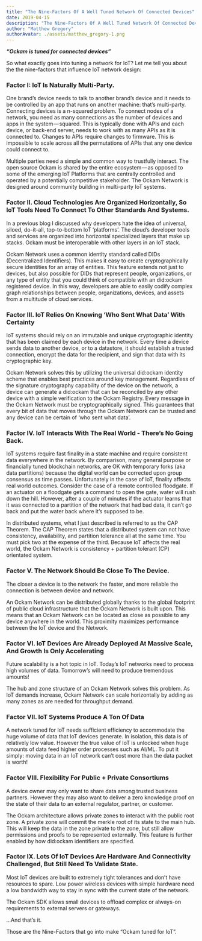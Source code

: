 ```yaml
---
title: "The Nine-Factors Of A Well Tuned Network Of Connected Devices"
date: 2019-04-15
description: "The Nine-Factors Of A Well Tuned Network Of Connected Devices"
author: "Matthew Gregory"
authorAvatar: ./assets/matthew_gregory-1.png
---
```

***“Ockam is tuned for connected devices”***

So what exactly goes into tuning a network for IoT? Let me tell you about the the nine-factors that influence IoT network design:

### Factor I: IoT Is Naturally Multi-Party.

One brand’s device needs to talk to another brand’s device and it needs to be controlled by an app that runs on another machine: that’s multi-party. Connecting devices is a n-squared problem. To connect nodes of a network, you need as many connections as the number of devices and apps in the system — squared. This is typically done with APIs and each device, or back-end server, needs to work with as many APIs as it is connected to. Changes to APIs require changes to firmware. This is impossible to scale across all the permutations of APIs that any one device could connect to.

Multiple parties need a simple and common way to trustfully interact. The open source Ockam is shared by the entire ecosystem — as opposed to some of the emerging IoT Platforms that are centrally controlled and operated by a potentially competitive stakeholder. The Ockam Network is designed around community building in multi-party IoT systems.

### Factor II. Cloud Technologies Are Organized Horizontally, So IoT Tools Need To Connect To Other Standards And Systems.

In a previous blog I discussed why developers hate the idea of universal, siloed, do-it-all, top-to-bottom IoT ‘platforms’. The cloud’s developer tools and services are organized into horizontal specialized layers that make up stacks. Ockam must be interoperable with other layers in an IoT stack.

Ockam Network uses a common identity standard called DIDs (Decentralized Identifiers). This makes it easy to create cryptographically secure identities for an array of entities. This feature extends not just to devices, but also possible for DIDs that represent people, organizations, or any type of entity that you could think of compatible with an did:ockam registered device. In this way, developers are able to easily codify complex graph relationships between people, organizations, devices, and assets from a multitude of cloud services.

### Factor III. IoT Relies On Knowing ‘Who Sent What Data’ With Certainty

IoT systems should rely on an immutable and unique cryptographic identity that has been claimed by each device in the network. Every time a device sends data to another device, or to a datastore, it should establish a trusted connection, encrypt the data for the recipient, and sign that data with its cryptographic key.

Ockam Network solves this by utilizing the universal did:ockam identity scheme that enables best practices around key management. Regardless of the signature cryptography capability of the device on the network, a device can generate a did:ockam that can be reconciled by any other device with a simple verification to the Ockam Registry. Every message in the Ockam Network must be cryptographically signed. This guarantees that every bit of data that moves through the Ockam Network can be trusted and any device can be certain of ‘who sent what data’.

### Factor IV. IoT Interacts With The Real World - There’s No Going Back.

IoT systems require fast finality in a state machine and require consistent data everywhere in the network. By comparison, many general purpose or financially tuned blockchain networks, are OK with temporary forks (aka data partitions) because the digital world can be corrected upon group consensus as time passes. Unfortunately in the case of IoT, finality affects real world outcomes. Consider the case of a remote controlled floodgate. If an actuator on a floodgate gets a command to open the gate, water will rush down the hill. However, after a couple of minutes if the actuator learns that it was connected to a partition of the network that had bad data, it can’t go back and put the water back where it’s supposed to be.

In distributed systems, what I just described is referred to as the CAP Theorem. The CAP Theorem states that a distributed system can not have consistency, availability, and partition tolerance all at the same time. You must pick two at the expense of the third. Because IoT affects the real world, the Ockam Network is consistency + partition tolerant (CP) orientated system.

### Factor V. The Network Should Be Close To The Device.

The closer a device is to the network the faster, and more reliable the connection is between device and network.

An Ockam Network can be distributed globally thanks to the global footprint of public cloud infrastructure that the Ockam Network is built upon. This means that an Ockam Network can be located as close as possible to any device anywhere in the world. This proximity maximizes performance between the IoT device and the Network.

### Factor VI. IoT Devices Are Already Deployed At Massive Scale, And Growth Is Only Accelerating

Future scalability is a hot topic in IoT. Today’s IoT networks need to process high volumes of data. Tomorrow’s will need to produce tremendous amounts!

The hub and zone structure of an Ockam Network solves this problem. As IoT demands increase, Ockam Network can scale horizontally by adding as many zones as are needed for throughput demand.

### Factor VII. IoT Systems Produce A Ton Of Data

A network tuned for IoT needs sufficient efficiency to accommodate the huge volume of data that IoT devices generate. In isolation, this data is of relatively low value. However the true value of IoT is unlocked when huge amounts of data feed higher order processes such as AI/ML. To put it simply: moving data in an IoT network can’t cost more than the data packet is worth!

### Factor VIII. Flexibility For Public + Private Consortiums
A device owner may only want to share data among trusted business partners. However they may also want to deliver a zero knowledge proof on the state of their data to an external regulator, partner, or customer.

The Ockam architecture allows private zones to interact with the public root zone. A private zone will commit the merkle root of its state to the main hub. This will keep the data in the zone private to the zone, but still allow permissions and proofs to be represented externally. This feature is further enabled by how did:ockam identifiers are specified.

### Factor IX. Lots Of IoT Devices Are Hardware And Connectivity Challenged, But Still Need To Validate State.

Most IoT devices are built to extremely tight tolerances and don’t have resources to spare. Low power wireless devices with simple hardware need a low bandwidth way to stay in sync with the current state of the network.

The Ockam SDK allows small devices to offload complex or always-on requirements to external servers or gateways.

…And that’s it.

Those are the Nine-Factors that go into make “Ockam tuned for IoT”.

‍
